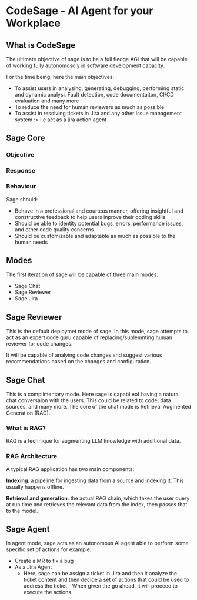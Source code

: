 # CodeSage - AI Agent for your Workplace


## What is CodeSage
The ultimate objective of sage is to be a full fledge AGI that will be capable of working fully autonomosoly in software development capacity.

For the time being, here the main objectives:
 - To assist users in analysing, generating, debugging, performing static and dynamic analysi. Fault detection, code documentaiton, CI/CD evaluation and many more
 - To reduce the need for human reviewers as much as possible
 - To assist in resolving tickets in Jira and any other Issue management system :> i.e act as a jira action agent

## Sage Core

### Objective

### Response

### Behaviour
Sage should:
 - Behave in a professional and courteus manner, offering insightful and constructive feedback to help users inprove their coding skills
 - Should be able to identity potential bugs, errors, performance issues, and other code quality concerns
 - Should be customizable and adaptable as much as possible to the human needs


## Modes
The first iteration of sage will be capable of three main modes:
  - Sage Chat
  - Sage Reviewer
  - Sage Jira

## Sage Reviewer
This is the default deploymet mode of sage. In this mode, sage attempts to act as an expert code guru capable of replacing/suplemnting human reviewer for code changes.

It will be capable of analying code changes and suggest various recommendations based on the changes and configuration.

## Sage Chat

This is a complimentary mode. Here sage is capabl eof having a natural chat conversaion with the users. This could be related to code, data sources, and many more. The core of the chat mode is Retrieval Augmented Generation (RAG).

### What is RAG?
RAG is a technique for augmenting LLM knowledge with additional data.

### RAG Architecture
A typical RAG application has two main components:

**Indexing**: a pipeline for ingesting data from a source and indexing it. This usually happens offline.

**Retrieval and generation**: the actual RAG chain, which takes the user query at run time and retrieves the relevant data from the index, then passes that to the model.

## Sage Agent
In agent mode, sage acts as an autonomous AI agent able to perform some specific set of actions for example:
 - Create a MR to fix a bug
 - As a Jira Agent
   - Here, sage can be assign a ticket in Jira and then it analyze the ticket content and then decide a set of actions that could be used to address the ticket - When given the go ahead, it will proceed to execute the actions.


